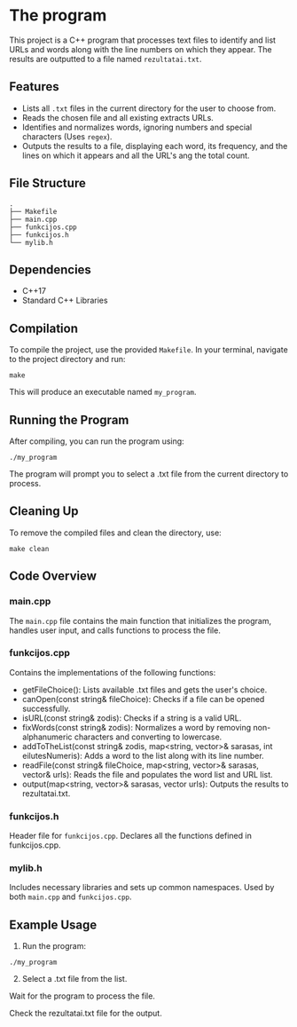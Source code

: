 # The program

This project is a C++ program that processes text files to identify and list URLs and words along with the line numbers on which they appear.
The results are outputted to a file named `rezultatai.txt`.

## Features
- Lists all `.txt` files in the current directory for the user to choose from.
- Reads the chosen file and all existing extracts URLs.
- Identifies and normalizes words, ignoring numbers and special characters (Uses `regex`).
- Outputs the results to a file, displaying each word, its frequency, and the lines on which it appears and all the URL's ang the total count.

## File Structure
```
.
├── Makefile
├── main.cpp
├── funkcijos.cpp
├── funkcijos.h
└── mylib.h
```


## Dependencies
- C++17
- Standard C++ Libraries

## Compilation

To compile the project, use the provided `Makefile`. In your terminal, navigate to the project directory and run:
```
make
```
This will produce an executable named `my_program`.

## Running the Program
After compiling, you can run the program using:
```
./my_program
```
The program will prompt you to select a .txt file from the current directory to process.

## Cleaning Up
To remove the compiled files and clean the directory, use:
```
make clean
```

## Code Overview
### main.cpp
The `main.cpp` file contains the main function that initializes the program, handles user input, and calls functions to process the file.

### funkcijos.cpp
Contains the implementations of the following functions:

- getFileChoice(): Lists available .txt files and gets the user's choice.
- canOpen(const string& fileChoice): Checks if a file can be opened successfully.
- isURL(const string& zodis): Checks if a string is a valid URL.
- fixWords(const string& zodis): Normalizes a word by removing non-alphanumeric characters and converting to lowercase.
- addToTheList(const string& zodis, map<string, vector<int>>& sarasas, int eilutesNumeris): Adds a word to the list along with its line number.
- readFile(const string& fileChoice, map<string, vector<int>>& sarasas, vector<string>& urls): Reads the file and populates the word list and URL list.
- output(map<string, vector<int>>& sarasas, vector<string> urls): Outputs the results to rezultatai.txt.

### funkcijos.h
Header file for `funkcijos.cpp`. Declares all the functions defined in funkcijos.cpp.

### mylib.h
Includes necessary libraries and sets up common namespaces. Used by both `main.cpp` and `funkcijos.cpp`.

## Example Usage
1. Run the program:
```
./my_program
```

2. Select a .txt file from the list.

Wait for the program to process the file.

Check the rezultatai.txt file for the output.
